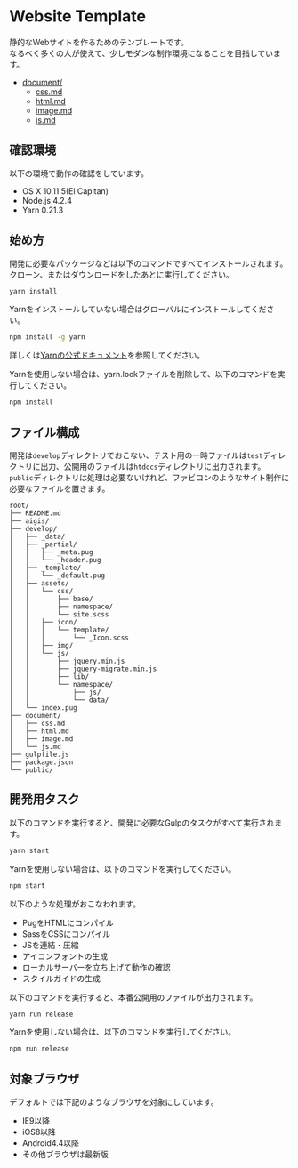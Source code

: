 # Website Template
静的なWebサイトを作るためのテンプレートです。  
なるべく多くの人が使えて、少しモダンな制作環境になることを目指しています。

- [document/](document/)
  - [css.md](document/css.md)
  - [html.md](document/html.md)
  - [image.md](document/image.md)
  - [js.md](document/js.md)


## 確認環境
以下の環境で動作の確認をしています。

- OS X 10.11.5(El Capitan)
- Node.js 4.2.4
- Yarn 0.21.3


## 始め方
開発に必要なパッケージなどは以下のコマンドですべてインストールされます。クローン、またはダウンロードをしたあとに実行してください。

```bash
yarn install
```

Yarnをインストールしていない場合はグローバルにインストールしてください。

```bash
npm install -g yarn
```

詳しくは[Yarnの公式ドキュメント](https://yarnpkg.com/en/docs/install)を参照してください。

Yarnを使用しない場合は、yarn.lockファイルを削除して、以下のコマンドを実行してください。

```bash
npm install
```

## ファイル構成
開発は`develop`ディレクトリでおこない、テスト用の一時ファイルは`test`ディレクトリに出力、公開用のファイルは`htdocs`ディレクトリに出力されます。  
`public`ディレクトリは処理は必要ないけれど、ファビコンのようなサイト制作に必要なファイルを置きます。

```
root/
├── README.md
├── aigis/
├── develop/
│   ├── _data/
│   ├── _partial/
│   │   ├── _meta.pug
│   │   └── _header.pug
│   ├── _template/
│   │   └── _default.pug
│   ├── assets/
│   │   └── css/
│   │       ├── base/
│   │       ├── namespace/
│   │       └── site.scss
│   │   ├── icon/
│   │   │   └── template/
│   │   │       └── _Icon.scss
│   │   ├── img/
│   │   └── js/
│   │       ├── jquery.min.js
│   │       ├── jquery-migrate.min.js
│   │       ├── lib/
│   │       └── namespace/
│   │           ├── js/
│   │           └── data/
│   └── index.pug
├── document/
│   ├── css.md
│   ├── html.md
│   ├── image.md
│   └── js.md
├── gulpfile.js
├── package.json
└── public/
```

## 開発用タスク
以下のコマンドを実行すると、開発に必要なGulpのタスクがすべて実行されます。

```bash
yarn start
```

Yarnを使用しない場合は、以下のコマンドを実行してください。

```bash
npm start
```

以下のような処理がおこなわれます。

- PugをHTMLにコンパイル
- SassをCSSにコンパイル
- JSを連結・圧縮
- アイコンフォントの生成
- ローカルサーバーを立ち上げて動作の確認
- スタイルガイドの生成

以下のコマンドを実行すると、本番公開用のファイルが出力されます。

```bash
yarn run release
```

Yarnを使用しない場合は、以下のコマンドを実行してください。

```bash
npm run release
```

## 対象ブラウザ
デフォルトでは下記のようなブラウザを対象にしています。

- IE9以降
- iOS8以降
- Android4.4以降
- その他ブラウザは最新版
